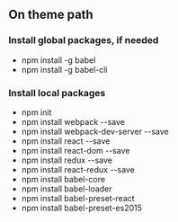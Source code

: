 ## On theme path

### Install global packages, if needed
* npm install -g babel
* npm install -g babel-cli

### Install local packages
* npm init
* npm install webpack --save
* npm install webpack-dev-server --save
* npm install react --save
* npm install react-dom --save
* npm install redux --save
* npm install react-redux --save
* npm install babel-core
* npm install babel-loader
* npm install babel-preset-react
* npm install babel-preset-es2015